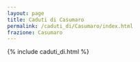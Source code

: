 ```yaml
---
layout: page
title: Caduti di Casumaro
permalink: /caduti_di/Casumaro/index.html
frazione: Casumaro
---
```

{% include caduti_di.html %}

